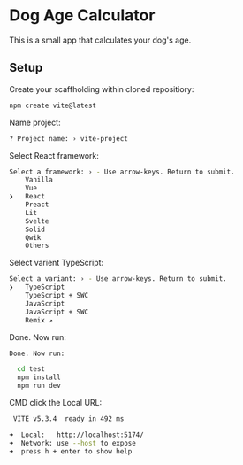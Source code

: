 # Dog Age Calculator

This is a small app that calculates your dog's age.

## Setup

Create your scaffholding within cloned repositiory:

```bash 
npm create vite@latest
```

Name project:

```bash
? Project name: › vite-project
```

Select React framework:

```bash
Select a framework: › - Use arrow-keys. Return to submit.
    Vanilla
    Vue
❯   React
    Preact
    Lit
    Svelte
    Solid
    Qwik
    Others
```

Select varient TypeScript:

```bash
Select a variant: › - Use arrow-keys. Return to submit.
❯   TypeScript
    TypeScript + SWC
    JavaScript
    JavaScript + SWC
    Remix ↗
```
Done.  Now run:

```bash
Done. Now run:

  cd test
  npm install
  npm run dev
  ```

  CMD click the Local URL:

  ```bash
   VITE v5.3.4  ready in 492 ms

  ➜  Local:   http://localhost:5174/
  ➜  Network: use --host to expose
  ➜  press h + enter to show help
```



